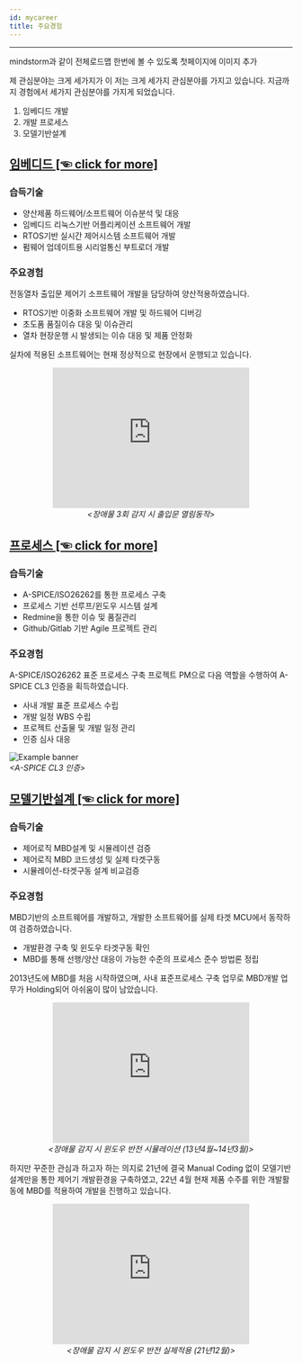 ```yaml
---
id: mycareer
title: 주요경험
---
```

---

mindstorm과 같이 전체로드맵 한번에 볼 수 있도록 첫페이지에 이미지 추가

제 관심분야는 크게 세가지가 이
저는 크게 세가지 관심분야를 가지고 있습니다.
지금까지 경험에서 세가지 관심분야를 가지게 되었습니다.
1. 임베디드 개발
2. 개발 프로세스
3. 모델기반설계

## [임베디드 [☜ click for more]](/docs/mycareer/myembedded)

### 습득기술
* 양산제품 하드웨어/소프트웨어 이슈분석 및 대응
* 임베디드 리눅스기반 어플리케이션 소프트웨어 개발
* RTOS기반 실시간 제어시스템 소프트웨어 개발
* 펌웨어 업데이트용 시리얼통신 부트로더 개발

### 주요경험

전동열차 출입문 제어기 소프트웨어 개발을 담당하여 양산적용하였습니다.

* RTOS기반 이중화 소프트웨어 개발 및 하드웨어 디버깅
* 초도품 품질이슈 대응 및 이슈관리
* 열차 현장운행 시 발생되는 이슈 대응 및 제품 안정화

실차에 적용된 소프트웨어는 현재 정상적으로 현장에서 운행되고 있습니다.

<p align="center">
	<iframe
		width="350" height="250"
		src="https://www.youtube.com/embed/qYLRAw-hKN8?rel=0"
		frameborder="0"
		allowfullscreen="true">
		이 브라우저는 iframe을 지원하지 않습니다.
	</iframe><br/><em>&lt;장애물 3회 감지 시 출입문 열림동작&gt;</em>
</p>


## [프로세스 [☜ click for more]](/docs/mycareer/myprocess)

### 습득기술

* A-SPICE/ISO26262를 통한 프로세스 구축
* 프로세스 기반 선루프/윈도우 시스템 설계
* Redmine을 통한 이슈 및 품질관리
* Github/Gitlab 기반 Agile 프로젝트 관리

### 주요경험

A-SPICE/ISO26262 표준 프로세스 구축 프로젝트 PM으로 다음 역할을 수행하여 A-SPICE CL3 인증을 획득하였습니다.

* 사내 개발 표준 프로세스 수립
* 개발 일정 WBS 수립
* 프로젝트 산출물 및 개발 일정 관리
* 인증 심사 대응

<p align="center">
	<div class="box" >
		<img
			src={require('/img/1_process/a_certification.png').default}
			alt="Example banner"
		/><br/><em>&lt;A-SPICE CL3 인증&gt;</em>
	</div>
</p>


## [모델기반설계 [☜ click for more]](/docs/mycareer/mymbd)

### 습득기술

* 제어로직 MBD설계 및 시뮬레이션 검증
* 제어로직 MBD 코드생성 및 실제 타겟구동
* 시뮬레이션-타겟구동 설계 비교검증

### 주요경험

MBD기반의 소프트웨어를 개발하고, 개발한 소프트웨어를 실제 타겟 MCU에서 동작하여 검증하였습니다.

* 개발환경 구축 및 윈도우 타겟구동 확인
* MBD를 통해 선행/양산 대응이 가능한 수준의 프로세스 준수 방법론 정립

2013년도에 MBD를 처음 시작하였으며, 사내 표준프로세스 구축 업무로 MBD개발 업무가 Holding되어 아쉬움이 많이 남았습니다.
<p align="center">
	<iframe 
		src="https://www.youtube.com/embed/JWzVYKv_Eac?rel=0"
		width="350" height="250"
		frameborder="0"
		allowfullscreen="true">
		이 브라우저는 iframe을 지원하지 않습니다.
	</iframe><br/><em>&lt;장애물 감지 시 윈도우 반전 시뮬레이션 (13년4월~14년3월)&gt;</em>
</p>

하지만 꾸준한 관심과 하고자 하는 의지로 21년에 결국 Manual Coding 없이 모델기반설계만을 통한 제어기 개발환경을 구축하였고, 22년 4월 현재 제품 수주를 위한 개발활동에 MBD를 적용하여 개발을 진행하고 있습니다.

<p align="center">
	<iframe
		width="350" height="250"
		src="https://www.youtube.com/embed/eEmUgEgfH4k?rel=0"
		frameborder="0"
		allowfullscreen="true">
		이 브라우저는 iframe을 지원하지 않습니다.
	</iframe><br/><em>&lt;장애물 감지 시 윈도우 반전 실제적용 (21년12월)&gt;</em>
</p>

